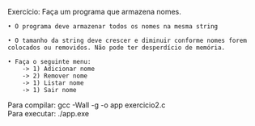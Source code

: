 Exercício: Faça um programa que armazena nomes.

    • O programa deve armazenar todos os nomes na mesma string

    • O tamanho da string deve crescer e diminuir conforme nomes forem colocados ou removidos. Não pode ter desperdício de memória.
    
    • Faça o seguinte menu:
        -> 1) Adicionar nome
        -> 2) Remover nome
        -> 1) Listar nome
        -> 1) Sair nome

Para compilar: gcc -Wall -g -o app exercicio2.c <br />
Para executar: ./app.exe